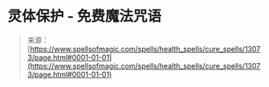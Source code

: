 <!--yml

category: 未分类

date: 2024-06-12 18:51:15

-->

# 灵体保护 - 免费魔法咒语

> 来源：[https://www.spellsofmagic.com/spells/health_spells/cure_spells/13073/page.html#0001-01-01](https://www.spellsofmagic.com/spells/health_spells/cure_spells/13073/page.html#0001-01-01)
